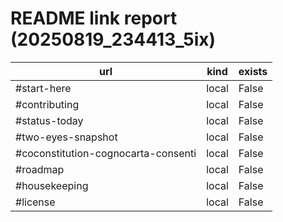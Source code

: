 # README link report (20250819_234413_5ix)

| url | kind | exists |
|---|---|---|
| #start-here | local | False |
| #contributing | local | False |
| #status-today | local | False |
| #two-eyes-snapshot | local | False |
| #coconstitution-cognocarta-consenti | local | False |
| #roadmap | local | False |
| #housekeeping | local | False |
| #license | local | False |


